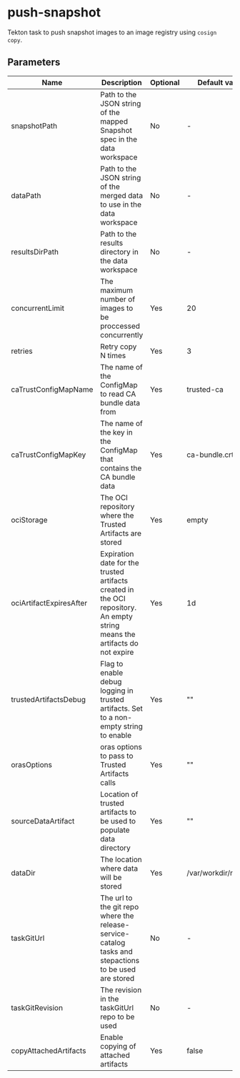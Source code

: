 # push-snapshot

Tekton task to push snapshot images to an image registry using `cosign copy`.

## Parameters

| Name                    | Description                                                                                                                | Optional | Default value        |
|-------------------------|----------------------------------------------------------------------------------------------------------------------------|----------|----------------------|
| snapshotPath            | Path to the JSON string of the mapped Snapshot spec in the data workspace                                                  | No       | -                    |
| dataPath                | Path to the JSON string of the merged data to use in the data workspace                                                    | No       | -                    |
| resultsDirPath          | Path to the results directory in the data workspace                                                                        | No       | -                    |
| concurrentLimit         | The maximum number of images to be proccessed concurrently                                                                 | Yes      | 20                   |
| retries                 | Retry copy N times                                                                                                         | Yes      | 3                    |
| caTrustConfigMapName    | The name of the ConfigMap to read CA bundle data from                                                                      | Yes      | trusted-ca           |
| caTrustConfigMapKey     | The name of the key in the ConfigMap that contains the CA bundle data                                                      | Yes      | ca-bundle.crt        |
| ociStorage              | The OCI repository where the Trusted Artifacts are stored                                                                  | Yes      | empty                |
| ociArtifactExpiresAfter | Expiration date for the trusted artifacts created in the OCI repository. An empty string means the artifacts do not expire | Yes      | 1d                   |
| trustedArtifactsDebug   | Flag to enable debug logging in trusted artifacts. Set to a non-empty string to enable                                     | Yes      | ""                   |
| orasOptions             | oras options to pass to Trusted Artifacts calls                                                                            | Yes      | ""                   |
| sourceDataArtifact      | Location of trusted artifacts to be used to populate data directory                                                        | Yes      | ""                   |
| dataDir                 | The location where data will be stored                                                                                     | Yes      | /var/workdir/release |
| taskGitUrl              | The url to the git repo where the release-service-catalog tasks and stepactions to be used are stored                      | No       | -                    |
| taskGitRevision         | The revision in the taskGitUrl repo to be used                                                                             | No       | -                    |
| copyAttachedArtifacts   | Enable copying of attached artifacts                                                                                       | Yes      | false                |
